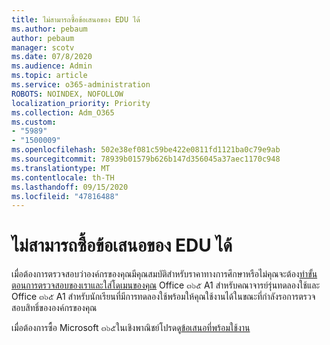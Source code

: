 ```yaml
---
title: ไม่สามารถซื้อข้อเสนอของ EDU ได้
ms.author: pebaum
author: pebaum
manager: scotv
ms.date: 07/8/2020
ms.audience: Admin
ms.topic: article
ms.service: o365-administration
ROBOTS: NOINDEX, NOFOLLOW
localization_priority: Priority
ms.collection: Adm_O365
ms.custom:
- "5989"
- "1500009"
ms.openlocfilehash: 502e38ef081c59be422e0811fd1121ba0c79e9ab
ms.sourcegitcommit: 78939b01579b626b147d356045a37aec1170c948
ms.translationtype: MT
ms.contentlocale: th-TH
ms.lasthandoff: 09/15/2020
ms.locfileid: "47816488"
---
```

# <a name="unable-to-purchase-edu-offer"></a>ไม่สามารถซื้อข้อเสนอของ EDU ได้

เมื่อต้องการตรวจสอบว่าองค์กรของคุณมีคุณสมบัติสำหรับราคาทางการศึกษาหรือไม่คุณจะต้อง[ทำขั้นตอนการตรวจสอบของเราและใส่โดเมนของคุณ](https://admin.microsoft.com/Adminportal#/Domains/SOWizard) Office ๓๖๕ A1 สำหรับคณาจารย์รุ่นทดลองใช้และ Office ๓๖๕ A1 สำหรับนักเรียนที่มีการทดลองใช้พร้อมให้คุณใช้งานได้ในขณะที่กำลังรอการตรวจสอบสิทธิ์ขององค์กรของคุณ

เมื่อต้องการซื้อ Microsoft ๓๖๕ในเชิงพาณิชย์โปรดดู[ข้อเสนอที่พร้อมใช้งาน](https://go.microsoft.com/fwlink/p/?linkid=868433)